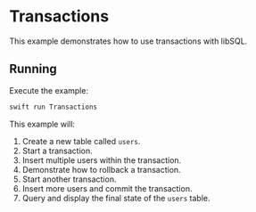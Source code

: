 # Transactions

This example demonstrates how to use transactions with libSQL.

## Running

Execute the example:

```bash
swift run Transactions
```

This example will:

1. Create a new table called `users`.
2. Start a transaction.
3. Insert multiple users within the transaction.
4. Demonstrate how to rollback a transaction.
5. Start another transaction.
6. Insert more users and commit the transaction.
7. Query and display the final state of the `users` table.

